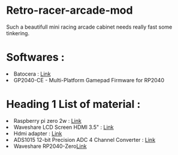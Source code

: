 # Retro-racer-arcade-mod
Such a beautifull mini racing arcade cabinet needs really fast some tinkering.

# Softwares :
<li>Batocera : <a href="https://batocera.org/download">Link</a></li>
<li>GP2040-CE - Multi-Platform Gamepad Firmware for RP2040<a href="https://gp2040-ce.info"></a></li>

# Heading 1 List of material :
<li>Raspberry pi zero 2w : <a target="_blank" href="https://amzn.to/4lgQEOj">Link</a></li>
<li>Waveshare LCD Screen HDMI 3.5" : <a target="_blank" href="https://amzn.to/3FTRwrY">Link</a></li>
<li>Hdmi adapter : <a target="_blank" href="https://amzn.to/4lgQEOj">Link</a></li>
<li>ADS1015 12-bit Precision ADC 4 Channel Converter : <a target="_blank" href="https://amzn.to/43FEqs7">Link</a></li>
<li>Waveshare RP2040-Zero<a href="https://amzn.to/42lbLGD">Link</a></li>

